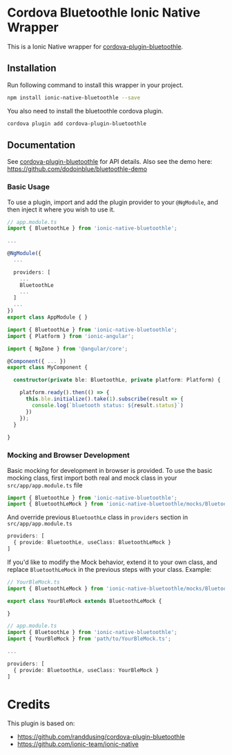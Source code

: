 
# Cordova Bluetoothle Ionic Native Wrapper

This is a Ionic Native wrapper for [cordova-plugin-bluetoothle](https://github.com/randdusing/cordova-plugin-bluetoothle).

## Installation

Run following command to install this wrapper in your project.
```bash
npm install ionic-native-bluetoothle --save
```

You also need to install the bluetoothle cordova plugin.
```bash
cordova plugin add cordova-plugin-bluetoothle
```

## Documentation

See [cordova-plugin-bluetoothle](https://github.com/randdusing/cordova-plugin-bluetoothle) for API details.
Also see the demo here: https://github.com/dodoinblue/bluetoothle-demo

### Basic Usage

To use a plugin, import and add the plugin provider to your `@NgModule`, and then inject it where you wish to use it.

```typescript
// app.module.ts
import { BluetoothLe } from 'ionic-native-bluetoothle';

...

@NgModule({
  ...

  providers: [
    ...
    BluetoothLe
    ...
  ]
  ...
})
export class AppModule { }
```

```typescript
import { BluetoothLe } from 'ionic-native-bluetoothle';
import { Platform } from 'ionic-angular';

import { NgZone } from '@angular/core';

@Component({ ... })
export class MyComponent {

  constructor(private ble: BluetoothLe, private platform: Platform) {

    platform.ready().then(() => {
      this.ble.initialize().take(1).subscribe(result => {
        console.log(`bluetooth status: ${result.status}`)
      })
    });
  }
  
}
```

### Mocking and Browser Development

Basic mocking for development in browser is provided. To use the basic mocking class, first import both real and mock class in your `src/app/app.module.ts` file

```typescript
import { BluetoothLe } from 'ionic-native-bluetoothle';
import { BluetoothLeMock } from 'ionic-native-bluetoothle/mocks/BluetoothLeMock';
```

And override previous `BluetoothLe` class in `providers` section in `src/app/app.module.ts`
```typescript
providers: [
  { provide: BluetoothLe, useClass: BluetoothLeMock }
]
```

If you'd like to modify the Mock behavior, extend it to your own class, and replace `BluetoothLeMock` in the previous steps with your class. Example:

```typescript
// YourBleMock.ts
import { BluetoothLeMock } from 'ionic-native-bluetoothle/mocks/BluetoothLeMock';

export class YourBleMock extends BluetoothLeMock {

}

// app.module.ts
import { BluetoothLe } from 'ionic-native-bluetoothle';
import { YourBleMock } from 'path/to/YourBleMock.ts';

...

providers: [
  { provide: BluetoothLe, useClass: YourBleMock }
]
```

# Credits

This plugin is based on:
* https://github.com/randdusing/cordova-plugin-bluetoothle
* https://github.com/ionic-team/ionic-native
